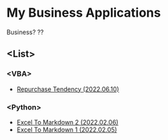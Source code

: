 # My Business Applications

Business? \??


## \<List>


### \<VBA>

- [Repurchase Tendency (2022.06.10)](VBA/RepurchaseTendency#repurchase-tendency-20220610)


### \<Python>

- [Excel To Markdown 2 (2022.02.06)](Python/ExcelToMarkdown#excel-to-markdown-2-20220206)
- [Excel To Markdown 1 (2022.02.05)](Python/ExcelToMarkdown#excel-to-markdown-1-20220205)